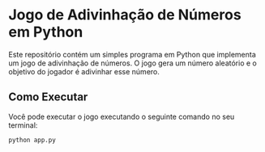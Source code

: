# Jogo de Adivinhação de Números em Python

Este repositório contém um simples programa em Python que implementa um jogo de adivinhação de números. O jogo gera um número aleatório e o objetivo do jogador é adivinhar esse número.

## Como Executar

Você pode executar o jogo executando o seguinte comando no seu terminal:

```bash
python app.py